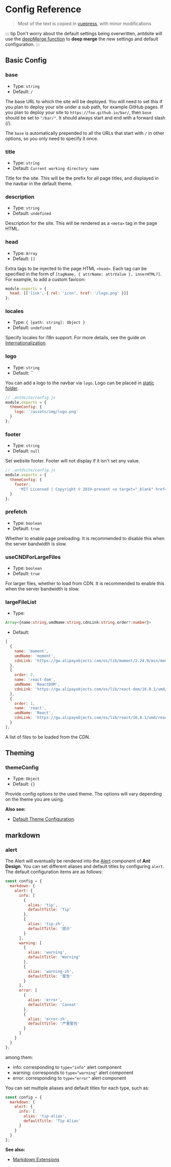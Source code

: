 # Config Reference

> Most of the text is copied in [vuepress](https://vuepress.vuejs.org/config/), with minor modifications

::: tip
Don't worry about the default settings being overwritten, antdsite will use the [deepMerge function](https://github.com/YvesCoding/antdsite/blob/e85108dbac8fdd09d0d1673bb4d4b37b64e4cfbc/packages/antdsite/lib/util.js#L5) to **deep merge** the new settings and default configuration.
:::

## Basic Config

### base

- Type: `string`
- Default: `/`

The base URL to which the site will be deployed. You will need to set this if you plan to deploy your site under a sub path, for example GitHub pages. If you plan to deploy your site to `https://foo.github.io/bar/`, then `base` should be set to `"/bar/"`. It should always start and end with a forward slash (/).

The `base` is automatically prepended to all the URLs that start with `/` in other options, so you only need to specify it once.

### title

- Type: `string`
- Default: `Current working directory name`

Title for the site. This will be the prefix for all page titles, and displayed in the navbar in the default theme.

### description

- Type: `string`
- Default: `undefined`

Description for the site. This will be rendered as a `<meta>` tag in the page HTML.

### head

- Type: `Array`
- Default: `[]`

Extra tags to be injected to the page HTML `<head>`. Each tag can be specified in the form of `[tagName, { attrName: attrValue }, innerHTML?]`. For example, to add a custom favicon:

```js
module.exports = {
  head: [['link', { rel: 'icon', href: '/logo.png' }]]
};
```

### locales

- Type: `{ [path: string]: Object }`
- Default: `undefined`

Specify locales for i18n support. For more details, see the guide on [Internationalization](../guide/i18n).

### logo

- Type: `string`
- Default: ``

You can add a logo to the navbar via `logo`. Logo can be placed in [static folder](https://www.gatsbyjs.org/docs/static-folder/).

```js
// .antdsite/config.js
module.exports = {
  themeConfig: {
    logo: '/assets/img/logo.png'
  }
};
```

### footer

- Type: `string`
- Default: `null`

Set website footer. Footer will not display if it isn't set any value.

```js
// .antdsite/config.js
module.exports = {
  themeConfig: {
    footer:
      'MIT Licensed | Copyright © 2019-present <a target="_blank" href="https://github.com/wangyi7099">Yi(Yves) Wang</a>'
  }
};
```

### prefetch

- Type: `boolean`
- Default: `true`

Whether to enable page preloading. It is recommended to disable this when the server bandwidth is slow.

### useCNDForLargeFiles

- Type: `boolean`
- Default: `true`

For larger files, whether to load from CDN. It is recommended to enable this when the server bandwidth is slow.

### largeFileList

- Type:

```ts
Array<{name:string,umdName:string,cdnLink:string,order?:number}>
```

- Default:

```js
[
  {
    name: 'moment',
    umdName: 'moment',
    cdnLink: 'https://gw.alipayobjects.com/os/lib/moment/2.24.0/min/moment.min.js'
  },
  {
    order: 2,
    name: 'react-dom',
    umdName: 'ReactDOM',
    cdnLink: 'https://gw.alipayobjects.com/os/lib/react-dom/16.8.1/umd/react-dom.production.min.js'
  },
  {
    order: 1,
    name: 'react',
    umdName: 'React',
    cdnLink: 'https://gw.alipayobjects.com/os/lib/react/16.8.1/umd/react.production.min.js'
  }
];
```

A list of files to be loaded from the CDN.

## Theming

### themeConfig

- Type: `Object`
- Default: `{}`

Provide config options to the used theme. The options will vary depending on the theme you are using.

**Also see:**

- [Default Theme Configuration](../default-theme-config).

## markdown

### alert

The Alert will eventually be rendered into the [Alert](https://ant.design/components/alert-cn/) component of **Ant Design**. You can set different aliases and default titles by configuring `alert`. The default configuration items are as follows:

```js
const config = {
  markdown: {
    alert: {
      info: [
        {
          alias: 'tip',
          defaultTitle: 'Tip'
        },
        {
          alias: 'tip-zh',
          defaultTitle: '提示'
        }
      ],
      warning: [
        {
          alias: 'warning',
          defaultTitle: 'Warning'
        },
        {
          alias: 'warning-zh',
          defaultTitle: '警告'
        }
      ],
      error: [
        {
          alias: 'error',
          defaultTitle: 'Caveat'
        },
        {
          alias: 'error-zh',
          defaultTitle: '严重警告'
        }
      ]
    }
  }
};
```

among them:

- info: corresponding to `type="info"` alert component
- warning: corresponds to `type="warning"` alert component
- error: corresponding to `type="error"` alert component

You can set multiple aliases and default titles for each type, such as:

```js
const config = {
  markdown: {
    alert: {
      info: [
        alias: 'tip-alias',
        defaultTitle: 'Tip Alias'
      ]
    }
  }
};
```

**See also:**

- [Markdown Extensions](../guide/markdown/)

